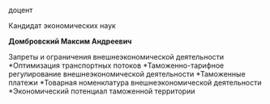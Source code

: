 доцент

Кандидат экономических наук

**Домбровский Максим Андреевич**

Запреты и ограничения внешнеэкономической деятельности
	*Оптимизация транспортных потоков
	*Таможенно-тарифное регулирование внешнеэкономической деятельности
	*Таможенные платежи
	*Товарная номенклатура внешнеэкономической деятельности
	*Экономический потенциал таможенной территории